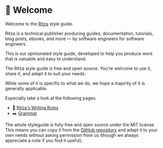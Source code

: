# 📓 Welcome

Welcome to the [Ritza](https://ritza.co) style guide.

Ritza is a technical publisher producing guides, documentation, tutorials, blog posts, ebooks, and more — by software engineers for software engineers.

This is our opinionated style guide, developed to help you produce work that is valuable and easy to understand.

The Ritza style guide is free and open source. You're welcome to use it, share it, and adapt it to suit your needs.

While some of it is specific to what we do, we hope a majority of it is generally applicable. 

Especially take a look at the following pages.

- 📝 [Ritza's Writing Rules](https://styleguide.ritza.co/ritza%27s-writing-rules/Style/)
- ✒️  [Grammar](https://styleguide.ritza.co/grammar/grammar/)

The whole styleguide is fully free and open source under the MIT license. This means you can copy it from the [GitHub repository](https://github.com/ritza-co/styleguide.ritza.co) and adapt it to your own needs without asking permission from us (though we always appreciate a note if you find it useful).








